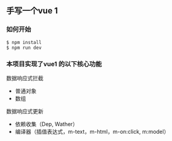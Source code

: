 ## 手写一个vue 1

### 如何开始

```
$ npm install
$ npm run dev 
```

### 本项目实现了vue1 的以下核心功能

数据响应式拦截
- 普通对象
- 数组

数据响应式更新
- 依赖收集（Dep, Wather）
- 编译器（插值表达式，m-text，m-html，m-on:click, m:model）

